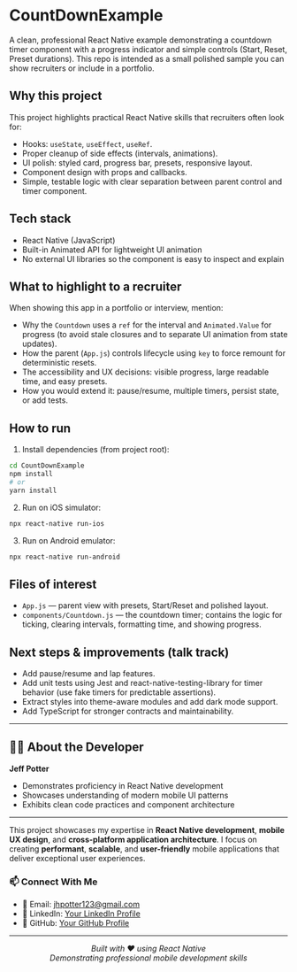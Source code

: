 # CountDownExample

A clean, professional React Native example demonstrating a countdown timer component with a progress indicator and simple controls (Start, Reset, Preset durations). This repo is intended as a small polished sample you can show recruiters or include in a portfolio.

## Why this project

This project highlights practical React Native skills that recruiters often look for:

- Hooks: `useState`, `useEffect`, `useRef`.
- Proper cleanup of side effects (intervals, animations).
- UI polish: styled card, progress bar, presets, responsive layout.
- Component design with props and callbacks.
- Simple, testable logic with clear separation between parent control and timer component.

## Tech stack

- React Native (JavaScript)
- Built-in Animated API for lightweight UI animation
- No external UI libraries so the component is easy to inspect and explain

## What to highlight to a recruiter

When showing this app in a portfolio or interview, mention:

- Why the `Countdown` uses a `ref` for the interval and `Animated.Value` for progress (to avoid stale closures and to separate UI animation from state updates).
- How the parent (`App.js`) controls lifecycle using `key` to force remount for deterministic resets.
- The accessibility and UX decisions: visible progress, large readable time, and easy presets.
- How you would extend it: pause/resume, multiple timers, persist state, or add tests.

## How to run

1. Install dependencies (from project root):

```bash
cd CountDownExample
npm install
# or
yarn install
```

2. Run on iOS simulator:

```bash
npx react-native run-ios
```

3. Run on Android emulator:

```bash
npx react-native run-android
```

## Files of interest

- `App.js` — parent view with presets, Start/Reset and polished layout.
- `components/Countdown.js` — the countdown timer; contains the logic for ticking, clearing intervals, formatting time, and showing progress.

## Next steps & improvements (talk track)

- Add pause/resume and lap features.
- Add unit tests using Jest and react-native-testing-library for timer behavior (use fake timers for predictable assertions).
- Extract styles into theme-aware modules and add dark mode support.
- Add TypeScript for stronger contracts and maintainability.

---

## 👨‍💻 About the Developer

**Jeff Potter**
- Demonstrates proficiency in React Native development
- Showcases understanding of modern mobile UI patterns
- Exhibits clean code practices and component architecture
---

This project showcases my expertise in **React Native development**, **mobile UX design**, and **cross-platform application architecture**. I focus on creating **performant**, **scalable**, and **user-friendly** mobile applications that deliver exceptional user experiences.

### 📫 Connect With Me
- 📧 Email: [jhpotter123@gmail.com]((mailto:jhpotter123@gmail.com))
- 💼 LinkedIn: [Your LinkedIn Profile](https://www.linkedin.com/in/jeffrey-potter-14196028/)
- 🐙 GitHub: [Your GitHub Profile](https://github.com/jhpotter123)

---

<p align="center">
  <i>Built with ❤️ using React Native</i><br>
  <i>Demonstrating professional mobile development skills</i>
</p>
